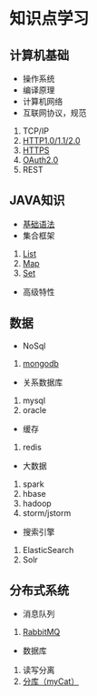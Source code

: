 # 知识点学习
## 计算机基础
* 操作系统
* 编译原理
* 计算机网络
* 互联网协议，规范

1. TCP/IP
2. [HTTP1.0/1.1/2.0](./computer-base/internet-protocol&specification/http.md)
3. [HTTPS](./computer-base/internet-protocol&specification/https.md)
4. [OAuth2.0](./computer-base/internet-protocol&specification/OAuth2.0.md)
5. REST

## JAVA知识
* [基础语法](./java-knowledge/basic-grammar.md)
* 集合框架

1. [List](java-knowledge/collection/List.md)
3. [Map](java-knowledge/collection/Map.md)
4. [Set](java-knowledge/collection/Set.md)

* 高级特性

## 数据
* NoSql

1. [mongodb](./data/nosql/mongodb.md)

* 关系数据库

1. mysql
2. oracle

* 缓存

1. redis

* 大数据

1. spark
2. hbase
3. hadoop
4. storm/jstorm

* 搜索引擎

1. ElasticSearch
2. Solr

## 分布式系统
* 消息队列

1. [RabbitMQ](./distributed-system/MQ/RabbitMQ.md)
* 数据库

1. 读写分离
2. [分库（myCat）](./distributed-system/DB/depots.md)